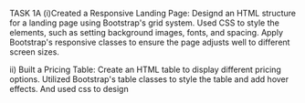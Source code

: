 TASK 1A 
(i)Created a Responsive Landing Page: Designd an HTML structure for a landing
page using Bootstrap's grid system. Used CSS to style the elements, such as
setting background images, fonts, and spacing. Apply Bootstrap's responsive
classes to ensure the page adjusts well to different screen sizes.

ii) Built a Pricing Table: Create an HTML table to display different pricing
options. Utilized Bootstrap's table classes to style the table and add hover effects.
And used css to design
